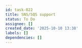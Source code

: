 ```yaml
---
id: task-022
title: SNS/SQS support
status: To Do
assignee: []
created_date: '2025-10-10 13:38'
labels: []
dependencies: []
---
```



